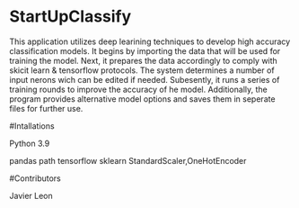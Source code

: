 # StartUpClassify

This application utilizes deep learining techniques to develop high accuracy classification models. It begins by importing the data that will be used for training the model. Next, it prepares the data accordingly to comply with skicit learn & tensorflow protocols. The system determines a number of input nerons wich can be edited if needed. Subesently, it runs a series of training rounds to improve the accuracy of he model. Additionally, the program provides alternative model options and saves them in seperate files for further use.

#Intallations

Python 3.9

pandas 
path 
tensorflow 
sklearn
StandardScaler,OneHotEncoder



#Contributors

Javier Leon
